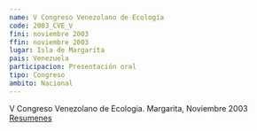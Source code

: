 ```yaml
---
name: V Congreso Venezolano de Ecología
code: 2003_CVE_V
fini: noviembre 2003
ffin: noviembre 2003
lugar: Isla de Margarita
pais: Venezuela
participacion: Presentación oral
tipo: Congreso
ambito: Nacional
---
```


V Congreso Venezolano de Ecologia. Margarita, Noviembre 2003
[Resumenes](http://www.sve.ula.ve/pdfs/boletin1.pdf)
